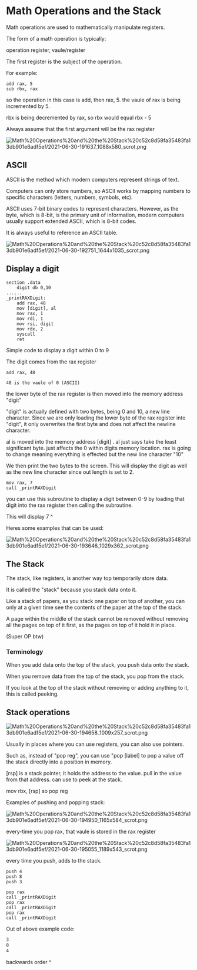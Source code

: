 # Math Operations and the Stack

Math operations are used to mathematically manipulate registers.

The form of a math operation is typically:

operation register, vaule/register

The first register is the subject of the operation. 

For example:

```wasm
add rax, 5
sub rbx, rax
```

so the operation in this case is add, then rax, 5. the vaule of rax is being incremented by 5. 

rbx is being decremented by rax, so rbx would equal rbx - 5

Always assume that the first argument will be the rax register 

![Math%20Operations%20and%20the%20Stack%20c52c8d58fa35483fa13db901e6adf5ef/2021-06-30-191637_1088x580_scrot.png](Math%20Operations%20and%20the%20Stack%20c52c8d58fa35483fa13db901e6adf5ef/2021-06-30-191637_1088x580_scrot.png)

## ASCII

ASCII is the method which modern computers represent strings of text.

Computers can only store numbers, so ASCII works by mapping numbers to specific characters (letters, numbers, symbols, etc).

ASCII uses 7-bit binary codes to represent characters. However, as the byte, which is 8-bit, is the primary unit of information, modern computers usually support extended ASCII, which is 8-bit codes.

It is always useful to reference an ASCII table.

![Math%20Operations%20and%20the%20Stack%20c52c8d58fa35483fa13db901e6adf5ef/2021-06-30-192751_1644x1035_scrot.png](Math%20Operations%20and%20the%20Stack%20c52c8d58fa35483fa13db901e6adf5ef/2021-06-30-192751_1644x1035_scrot.png)

## Display a digit

```wasm
section .data
	digit db 0,10
......
_printRAXDigit:
	add rax, 48
	mov [digit], al
	mov rax, 1
	mov rdi, 1
	mov rsi, digit
	mov rdx, 2
	syscall
	ret
```

Simple code to display a digit within 0 to 9

The digit comes from the rax register 

```wasm
add rax, 48

48 is the vaule of 0 (ASCII)
```

the lower byte of the rax register is then moved into the memory address "digit"

"digit" is actually defined with two bytes, being 0 and 10, a new line character. Since we are only loading the lower byte of the rax register into "digit", it only overwrites the first byte and does not affect the newline character.

al is moved into the memory address [digit] . al just says take the least significant byte. just affects the 0 within digits memory location. rax is going to change meaning everything is effected but the new line character "10"

We then print the two bytes to the screen. This will display the digit as well as the new line character since out length is set to 2.

```wasm
mov rax, 7
call _printRAXDigit
```

you can use this subroutine to display a digit between 0-9 by loading that digit into the rax register then calling the subroutine.

This will display 7 ^

Heres some examples that can be used:

![Math%20Operations%20and%20the%20Stack%20c52c8d58fa35483fa13db901e6adf5ef/2021-06-30-193646_1029x362_scrot.png](Math%20Operations%20and%20the%20Stack%20c52c8d58fa35483fa13db901e6adf5ef/2021-06-30-193646_1029x362_scrot.png)

## The Stack

The stack, like registers, is another way top temporarily store data.

It is called the "stack" because you stack data onto it.

Like a stack of papers, as you stack one paper on top of another, you can only at a given time see the contents of the paper at the top of the stack. 

A page within the middle of the stack cannot be removed without removing all the pages on top of it first, as the pages on top of it hold it in place.

(Super OP btw)

### Terminology

When you add data onto the top of the stack, you push data onto the stack.

When you remove data from the top of the stack, you pop from the stack.

If you look at the top of the stack without removing or adding anything to it, this is called peeking. 

## Stack operations

![Math%20Operations%20and%20the%20Stack%20c52c8d58fa35483fa13db901e6adf5ef/2021-06-30-194658_1009x257_scrot.png](Math%20Operations%20and%20the%20Stack%20c52c8d58fa35483fa13db901e6adf5ef/2021-06-30-194658_1009x257_scrot.png)

Usually in places where you can use registers, you can also use pointers.

Such as, instead of "pop reg", you can use "pop [label] to pop a value off the stack directly into a position in memory.

[rsp] is a stack pointer, it holds the address to the value. pull in the value from that address. can use to peek at the stack.

mov rbx, [rsp] so pop reg

Examples of pushing and popping stack:

![Math%20Operations%20and%20the%20Stack%20c52c8d58fa35483fa13db901e6adf5ef/2021-06-30-194950_1165x584_scrot.png](Math%20Operations%20and%20the%20Stack%20c52c8d58fa35483fa13db901e6adf5ef/2021-06-30-194950_1165x584_scrot.png)

every-time you pop rax, that vaule is stored in the rax register

![Math%20Operations%20and%20the%20Stack%20c52c8d58fa35483fa13db901e6adf5ef/2021-06-30-195055_1189x543_scrot.png](Math%20Operations%20and%20the%20Stack%20c52c8d58fa35483fa13db901e6adf5ef/2021-06-30-195055_1189x543_scrot.png)

every time you push, adds to the stack.

```wasm
push 4
push 8
push 3

pop rax
call _printRAXDigit
pop rax
call _printRAXDigit
pop rax
call _printRAXDigit
```

Out of above example code:

```bash
3
8
4
```

backwards order ^